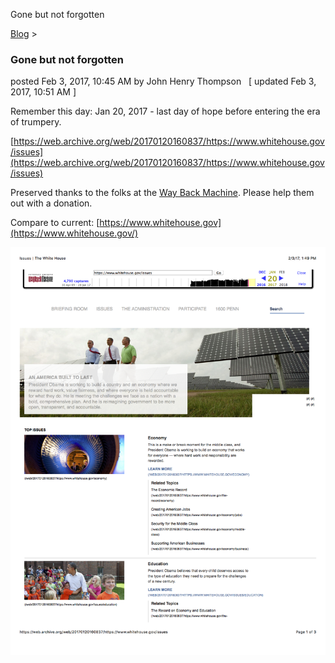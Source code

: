 Gone but not forgotten 

[Blog](../z-blog-1.html)‎ > ‎

### Gone but not forgotten

posted Feb 3, 2017, 10:45 AM by John Henry Thompson   \[ updated Feb 3, 2017, 10:51 AM \]

Remember this day: Jan 20, 2017 \- last day of hope before entering the era of trumpery. 

  

[https://web.archive.org/web/20170120160837/https://www.whitehouse.gov/issues](https://web.archive.org/web/20170120160837/https://www.whitehouse.gov/issues)

Preserved thanks to the folks at the [Way Back Machine](https://archive.org/web/). Please help them out with a donation.

  

Compare to current: [https://www.whitehouse.gov](https://www.whitehouse.gov/)

  

[![](../_/rsrc/1486147852403/z-blog-1/gonebutnotforgotten/Issues%20-%20The%20White%20House.png)](http://www.johnhenrythompson.com/z-blog-1/gonebutnotforgotten/Issues%20%7C%20The%20White%20House.png?attredirects=0)

  

